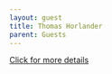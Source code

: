 ```yaml
---
layout: guest
title: Thomas Horlander
parent: Guests
---
```



<div class="badge-base LI-profile-badge" data-locale="en_US" data-size="medium" data-theme="light" 
data-type="VERTICAL" data-vanity="thomas-horlander-687ab29" data-version="v1"><a class="badge-base__link 
LI-simple-link" href="https://www.linkedin.com/in/thomas-horlander-687ab29?trk=profile-badge">Click for more details</a></div>


